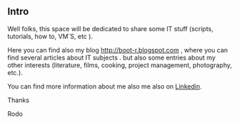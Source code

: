 
**Intro**
---------

Well folks, this space will be dedicated to share some IT stuff (scripts, tutorials, how to, VM´S, etc ).

Here you can find also my blog http://boot-r.blogspot.com , where you can find several articles about IT subjects . but also some entries about my other interests (literature, films, cooking, project management, photography, etc.).

You can find more information about me also  me also on [Linkedin](https://www.linkedin.com/in/rmondion/).

Thanks

Rodo
